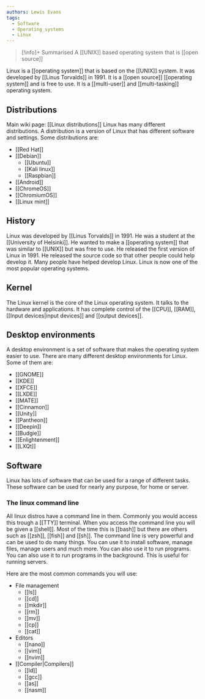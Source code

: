```yaml
---
authors: Lewis Evans
tags:
  - Software
  - Operating_systems
  - Linux
---
```

> [!info]+ Summarised
> A [[UNIX]] based operating system that is [[open source]]

Linux is a [[operating system]] that is based on the [[UNIX]] system. It was developed by [[Linus Torvalds]] in 1991. It is a [[open source]] [[operating system]] and is free to use. It is a [[multi-user]] and [[multi-tasking]] operating system.

## Distributions
Main wiki page: [[Linux distributions]]
Linux has many different distributions. A distribution is a version of Linux that has different software and settings. Some distributions are:

- [[Red Hat]]
- [[Debian]]
    - [[Ubuntu]]   
    - [[Kali linux]]
    - [[Raspbian]]
- [[Android]]
- [[ChromeOS]]
- [[ChromiumOS]]
- [[Linux mint]]

## History
Linux was developed by [[Linus Torvalds]] in 1991. He was a student at the [[University of Helsinki]]. He wanted to make a [[operating system]] that was similar to [[UNIX]] but was free to use. He released the first version of Linux in 1991. He released the source code so that other people could help develop it. Many people have helped develop Linux. Linux is now one of the most popular operating systems.

## Kernel
The Linux kernel is the core of the Linux operating system. It talks to the hardware and applications. It has complete control of the [[CPU]], [[RAM]], [[Input devices|input devices]] and [[output devices]].

## Desktop environments
A desktop environment is a set of software that makes the operating system easier to use. There are many different desktop environments for Linux. Some of them are:

- [[GNOME]]
- [[KDE]]
- [[XFCE]]
- [[LXDE]]
- [[MATE]]
- [[Cinnamon]]
- [[Unity]]
- [[Pantheon]]
- [[Deepin]]
- [[Budgie]]
- [[Enlightenment]]
- [[LXQt]]
## Software
Linux has lots of software that can be used for a range of different tasks. These software can be used for nearly any purpose, for home or server.

### The linux command line
All linux distros have a command line in them. Commonly you would access this trough a [[TTY]] terminal. When you access the command line you will be given a [[shell]]. Most of the time this is [[bash]] but there are others such as [[zsh]], [[fish]] and [[sh]]. The command line is very powerful and can be used to do many things. You can use it to install software, manage files, manage users and much more. You can also use it to run programs. You can also use it to run programs in the background. This is useful for running servers.

Here are the most common commands you will use:

- File management
  - [[ls]]
  - [[cd]]
  - [[mkdir]]
  - [[rm]]
  - [[mv]]
  - [[cp]]
  - [[cat]]
- Editors
  - [[nano]]
  - [[vim]]
  - [[nvim]]
- [[Compiler|Compilers]]
  - [[ld]]
  - [[gcc]]
  - [[as]]
  - [[nasm]]